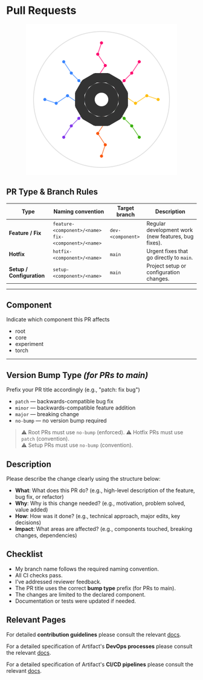 # Pull Requests

<p align="center">
  <img src="../../assets/artifact_ml_logo.svg" width="400" alt="Artifact-ML Logo">
</p>

## PR Type & Branch Rules

| Type                     | Naming convention                                   | Target branch            | Description                                               |
|---------------------------|----------------------------------------------------|--------------------------|-----------------------------------------------------------|
| **Feature / Fix**         | `feature-<component>/<name>`<br>`fix-<component>/<name>` | `dev-<component>`        | Regular development work (new features, bug fixes).        |
| **Hotfix**                | `hotfix-<component>/<name>`                         | `main`                   | Urgent fixes that go directly to `main`.                   |
| **Setup / Configuration** | `setup-<component>/<name>`                          | `main` | Project setup or configuration changes.                   |


---

## Component

Indicate which component this PR affects

- root
- core
- experiment
- torch

---

## Version Bump Type *(for PRs to main)*

Prefix your PR title accordingly (e.g., "patch: fix bug")
- `patch` — backwards-compatible bug fix  
- `minor` — backwards-compatible feature addition  
- `major` — breaking change  
- `no-bump` — no version bump required

> ⚠️ Root PRs must use `no-bump` (enforced).
> ⚠️ Hotfix PRs must use `patch` (convention).  
> ⚠️ Setup PRs must use `no-bump` (convention).


## Description

Please describe the change clearly using the structure below:

- **What**: What does this PR do? (e.g., high-level description of the feature, bug fix, or refactor)  
- **Why**: Why is this change needed? (e.g., motivation, problem solved, value added)  
- **How**: How was it done? (e.g., technical approach, major edits, key decisions)  
- **Impact**: What areas are affected? (e.g., components touched, breaking changes, dependencies)


## Checklist

- My branch name follows the required naming convention.  
- All CI checks pass.  
- I’ve addressed reviewer feedback.  
- The PR title uses the correct **bump type** prefix (for PRs to main).  
- The changes are limited to the declared component.  
- Documentation or tests were updated if needed.

## Relevant Pages

For detailed **contribution guidelines** please consult the relevant [docs](contributing.md).

For a detailed specification of Artifact's **DevOps processes** please consult the relevant [docs](devops_processes.md).

For a detailed specification of Artifact's **CI/CD pipelines** please consult the relevant [docs](cicd_pipelines.md).